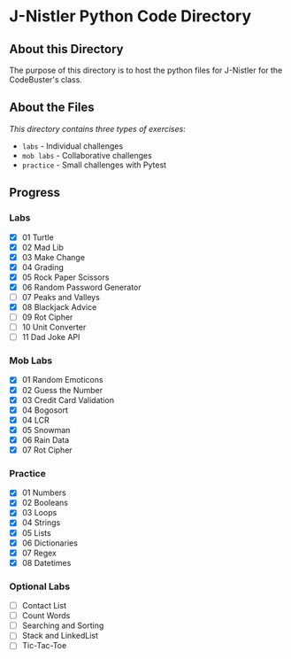 # J-Nistler Python Code Directory

## About this Directory

The purpose of this directory is to host the python files for J-Nistler for the CodeBuster's class.

## About the Files

_This directory contains three types of exercises:_

- `labs` - Individual challenges
- `mob labs` - Collaborative challenges
- `practice` - Small challenges with Pytest

## Progress

### Labs

- [x] 01 Turtle
- [x] 02 Mad Lib
- [x] 03 Make Change
- [x] 04 Grading
- [x] 05 Rock Paper Scissors
- [x] 06 Random Password Generator
- [ ] 07 Peaks and Valleys
- [x] 08 Blackjack Advice
- [ ] 09 Rot Cipher
- [ ] 10 Unit Converter
- [ ] 11 Dad Joke API

### Mob Labs

- [x] 01 Random Emoticons
- [x] 02 Guess the Number
- [x] 03 Credit Card Validation
- [x] 04 Bogosort
- [x] 04 LCR
- [x] 05 Snowman
- [x] 06 Rain Data
- [x] 07 Rot Cipher

### Practice

- [x] 01 Numbers
- [x] 02 Booleans
- [x] 03 Loops
- [x] 04 Strings
- [x] 05 Lists
- [x] 06 Dictionaries
- [x] 07 Regex
- [x] 08 Datetimes

### Optional Labs

- [ ] Contact List
- [ ] Count Words
- [ ] Searching and Sorting
- [ ] Stack and LinkedList
- [ ] Tic-Tac-Toe
